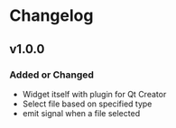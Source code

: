 # Changelog

## v1.0.0

### Added or Changed
- Widget itself with plugin for Qt Creator
- Select file based on specified type
- emit signal when a file selected
